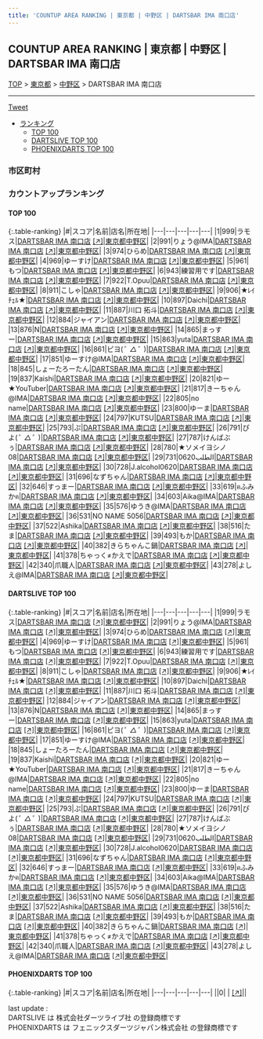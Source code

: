 ```yaml
---
title: 'COUNTUP AREA RANKING | 東京都 | 中野区 | DARTSBAR IMA 南口店'
---
```

## COUNTUP AREA RANKING | 東京都 | 中野区 | DARTSBAR IMA 南口店

[TOP](/darts/rank/) > [東京都](/darts/rank/東京都/) > [中野区](/darts/rank/東京都/中野区/) > DARTSBAR IMA 南口店

___

<a href="https://twitter.com/share?ref_src=twsrc%5Etfw" data-text="COUNTUP AREA RANKING | 東京都中野区DARTSBAR IMA 南口店" class="twitter-share-button" data-hashtags="DARTSLIVE,PHOENIXDARTS,darts,ダーツ" data-show-count="false">Tweet</a>

* [ランキング](#カウントアップランキング)
    * [TOP 100](#top-100)
    * [DARTSLIVE TOP 100](#dartslive-top-100)
    * [PHOENIXDARTS TOP 100](#phoenixdarts-top-100)

### 市区町村

<ul>

</ul>

### カウントアップランキング

#### TOP 100



{:.table-ranking}
|#|スコア|名前|店名|所在地|
|---|---|---|---|---|
|1|999|<span class="rank-name-dl">ラモス</span>|<a href="/darts/rank/shops/a509b3ca4f5c14d35f9f3321c1147265.html">DARTSBAR IMA 南口店</a> <a href="https://search.dartslive.com/jp/shop/a509b3ca4f5c14d35f9f3321c1147265">[↗]</a>|<a href="/darts/rank/東京都/中野区">東京都中野区</a>|
|2|991|<span class="rank-name-dl">りょう@IMA</span>|<a href="/darts/rank/shops/a509b3ca4f5c14d35f9f3321c1147265.html">DARTSBAR IMA 南口店</a> <a href="https://search.dartslive.com/jp/shop/a509b3ca4f5c14d35f9f3321c1147265">[↗]</a>|<a href="/darts/rank/東京都/中野区">東京都中野区</a>|
|3|974|<span class="rank-name-dl">ひらめ</span>|<a href="/darts/rank/shops/a509b3ca4f5c14d35f9f3321c1147265.html">DARTSBAR IMA 南口店</a> <a href="https://search.dartslive.com/jp/shop/a509b3ca4f5c14d35f9f3321c1147265">[↗]</a>|<a href="/darts/rank/東京都/中野区">東京都中野区</a>|
|4|969|<span class="rank-name-dl">ゆーすけ</span>|<a href="/darts/rank/shops/a509b3ca4f5c14d35f9f3321c1147265.html">DARTSBAR IMA 南口店</a> <a href="https://search.dartslive.com/jp/shop/a509b3ca4f5c14d35f9f3321c1147265">[↗]</a>|<a href="/darts/rank/東京都/中野区">東京都中野区</a>|
|5|961|<span class="rank-name-dl">もつ</span>|<a href="/darts/rank/shops/a509b3ca4f5c14d35f9f3321c1147265.html">DARTSBAR IMA 南口店</a> <a href="https://search.dartslive.com/jp/shop/a509b3ca4f5c14d35f9f3321c1147265">[↗]</a>|<a href="/darts/rank/東京都/中野区">東京都中野区</a>|
|6|943|<span class="rank-name-dl">練習用です</span>|<a href="/darts/rank/shops/a509b3ca4f5c14d35f9f3321c1147265.html">DARTSBAR IMA 南口店</a> <a href="https://search.dartslive.com/jp/shop/a509b3ca4f5c14d35f9f3321c1147265">[↗]</a>|<a href="/darts/rank/東京都/中野区">東京都中野区</a>|
|7|922|<span class="rank-name-dl">T.Opuu</span>|<a href="/darts/rank/shops/a509b3ca4f5c14d35f9f3321c1147265.html">DARTSBAR IMA 南口店</a> <a href="https://search.dartslive.com/jp/shop/a509b3ca4f5c14d35f9f3321c1147265">[↗]</a>|<a href="/darts/rank/東京都/中野区">東京都中野区</a>|
|8|911|<span class="rank-name-dl">こしゃ</span>|<a href="/darts/rank/shops/a509b3ca4f5c14d35f9f3321c1147265.html">DARTSBAR IMA 南口店</a> <a href="https://search.dartslive.com/jp/shop/a509b3ca4f5c14d35f9f3321c1147265">[↗]</a>|<a href="/darts/rank/東京都/中野区">東京都中野区</a>|
|9|906|<span class="rank-name-dl">★ﾚｲﾁｪﾙ★</span>|<a href="/darts/rank/shops/a509b3ca4f5c14d35f9f3321c1147265.html">DARTSBAR IMA 南口店</a> <a href="https://search.dartslive.com/jp/shop/a509b3ca4f5c14d35f9f3321c1147265">[↗]</a>|<a href="/darts/rank/東京都/中野区">東京都中野区</a>|
|10|897|<span class="rank-name-dl">Daichi</span>|<a href="/darts/rank/shops/a509b3ca4f5c14d35f9f3321c1147265.html">DARTSBAR IMA 南口店</a> <a href="https://search.dartslive.com/jp/shop/a509b3ca4f5c14d35f9f3321c1147265">[↗]</a>|<a href="/darts/rank/東京都/中野区">東京都中野区</a>|
|11|887|<span class="rank-name-dl">川口 拓斗</span>|<a href="/darts/rank/shops/a509b3ca4f5c14d35f9f3321c1147265.html">DARTSBAR IMA 南口店</a> <a href="https://search.dartslive.com/jp/shop/a509b3ca4f5c14d35f9f3321c1147265">[↗]</a>|<a href="/darts/rank/東京都/中野区">東京都中野区</a>|
|12|884|<span class="rank-name-dl">ジャイアン</span>|<a href="/darts/rank/shops/a509b3ca4f5c14d35f9f3321c1147265.html">DARTSBAR IMA 南口店</a> <a href="https://search.dartslive.com/jp/shop/a509b3ca4f5c14d35f9f3321c1147265">[↗]</a>|<a href="/darts/rank/東京都/中野区">東京都中野区</a>|
|13|876|<span class="rank-name-dl">N</span>|<a href="/darts/rank/shops/a509b3ca4f5c14d35f9f3321c1147265.html">DARTSBAR IMA 南口店</a> <a href="https://search.dartslive.com/jp/shop/a509b3ca4f5c14d35f9f3321c1147265">[↗]</a>|<a href="/darts/rank/東京都/中野区">東京都中野区</a>|
|14|865|<span class="rank-name-dl">まっすー</span>|<a href="/darts/rank/shops/a509b3ca4f5c14d35f9f3321c1147265.html">DARTSBAR IMA 南口店</a> <a href="https://search.dartslive.com/jp/shop/a509b3ca4f5c14d35f9f3321c1147265">[↗]</a>|<a href="/darts/rank/東京都/中野区">東京都中野区</a>|
|15|863|<span class="rank-name-dl">yuta</span>|<a href="/darts/rank/shops/a509b3ca4f5c14d35f9f3321c1147265.html">DARTSBAR IMA 南口店</a> <a href="https://search.dartslive.com/jp/shop/a509b3ca4f5c14d35f9f3321c1147265">[↗]</a>|<a href="/darts/rank/東京都/中野区">東京都中野区</a>|
|16|861|<span class="rank-name-dl">ピヨ(*゜△゜*)</span>|<a href="/darts/rank/shops/a509b3ca4f5c14d35f9f3321c1147265.html">DARTSBAR IMA 南口店</a> <a href="https://search.dartslive.com/jp/shop/a509b3ca4f5c14d35f9f3321c1147265">[↗]</a>|<a href="/darts/rank/東京都/中野区">東京都中野区</a>|
|17|851|<span class="rank-name-dl">ゆーすけ@IMA</span>|<a href="/darts/rank/shops/a509b3ca4f5c14d35f9f3321c1147265.html">DARTSBAR IMA 南口店</a> <a href="https://search.dartslive.com/jp/shop/a509b3ca4f5c14d35f9f3321c1147265">[↗]</a>|<a href="/darts/rank/東京都/中野区">東京都中野区</a>|
|18|845|<span class="rank-name-dl">しょーたろーたん</span>|<a href="/darts/rank/shops/a509b3ca4f5c14d35f9f3321c1147265.html">DARTSBAR IMA 南口店</a> <a href="https://search.dartslive.com/jp/shop/a509b3ca4f5c14d35f9f3321c1147265">[↗]</a>|<a href="/darts/rank/東京都/中野区">東京都中野区</a>|
|19|837|<span class="rank-name-dl">Kaishi</span>|<a href="/darts/rank/shops/a509b3ca4f5c14d35f9f3321c1147265.html">DARTSBAR IMA 南口店</a> <a href="https://search.dartslive.com/jp/shop/a509b3ca4f5c14d35f9f3321c1147265">[↗]</a>|<a href="/darts/rank/東京都/中野区">東京都中野区</a>|
|20|821|<span class="rank-name-dl">ゆー★YouTuber</span>|<a href="/darts/rank/shops/a509b3ca4f5c14d35f9f3321c1147265.html">DARTSBAR IMA 南口店</a> <a href="https://search.dartslive.com/jp/shop/a509b3ca4f5c14d35f9f3321c1147265">[↗]</a>|<a href="/darts/rank/東京都/中野区">東京都中野区</a>|
|21|817|<span class="rank-name-dl">きーちゃん@IMA</span>|<a href="/darts/rank/shops/a509b3ca4f5c14d35f9f3321c1147265.html">DARTSBAR IMA 南口店</a> <a href="https://search.dartslive.com/jp/shop/a509b3ca4f5c14d35f9f3321c1147265">[↗]</a>|<a href="/darts/rank/東京都/中野区">東京都中野区</a>|
|22|805|<span class="rank-name-dl">no name</span>|<a href="/darts/rank/shops/a509b3ca4f5c14d35f9f3321c1147265.html">DARTSBAR IMA 南口店</a> <a href="https://search.dartslive.com/jp/shop/a509b3ca4f5c14d35f9f3321c1147265">[↗]</a>|<a href="/darts/rank/東京都/中野区">東京都中野区</a>|
|23|800|<span class="rank-name-dl">ゆーま</span>|<a href="/darts/rank/shops/a509b3ca4f5c14d35f9f3321c1147265.html">DARTSBAR IMA 南口店</a> <a href="https://search.dartslive.com/jp/shop/a509b3ca4f5c14d35f9f3321c1147265">[↗]</a>|<a href="/darts/rank/東京都/中野区">東京都中野区</a>|
|24|797|<span class="rank-name-dl">KUTSU</span>|<a href="/darts/rank/shops/a509b3ca4f5c14d35f9f3321c1147265.html">DARTSBAR IMA 南口店</a> <a href="https://search.dartslive.com/jp/shop/a509b3ca4f5c14d35f9f3321c1147265">[↗]</a>|<a href="/darts/rank/東京都/中野区">東京都中野区</a>|
|25|793|<span class="rank-name-dl">ぷ</span>|<a href="/darts/rank/shops/a509b3ca4f5c14d35f9f3321c1147265.html">DARTSBAR IMA 南口店</a> <a href="https://search.dartslive.com/jp/shop/a509b3ca4f5c14d35f9f3321c1147265">[↗]</a>|<a href="/darts/rank/東京都/中野区">東京都中野区</a>|
|26|791|<span class="rank-name-dl">ぴよ(*゜△゜*)</span>|<a href="/darts/rank/shops/a509b3ca4f5c14d35f9f3321c1147265.html">DARTSBAR IMA 南口店</a> <a href="https://search.dartslive.com/jp/shop/a509b3ca4f5c14d35f9f3321c1147265">[↗]</a>|<a href="/darts/rank/東京都/中野区">東京都中野区</a>|
|27|787|<span class="rank-name-dl">けんばぶぅ</span>|<a href="/darts/rank/shops/a509b3ca4f5c14d35f9f3321c1147265.html">DARTSBAR IMA 南口店</a> <a href="https://search.dartslive.com/jp/shop/a509b3ca4f5c14d35f9f3321c1147265">[↗]</a>|<a href="/darts/rank/東京都/中野区">東京都中野区</a>|
|28|780|<span class="rank-name-dl">★ソメイヨシノ08</span>|<a href="/darts/rank/shops/a509b3ca4f5c14d35f9f3321c1147265.html">DARTSBAR IMA 南口店</a> <a href="https://search.dartslive.com/jp/shop/a509b3ca4f5c14d35f9f3321c1147265">[↗]</a>|<a href="/darts/rank/東京都/中野区">東京都中野区</a>|
|29|731|<span class="rank-name-dl">الطلب0620</span>|<a href="/darts/rank/shops/a509b3ca4f5c14d35f9f3321c1147265.html">DARTSBAR IMA 南口店</a> <a href="https://search.dartslive.com/jp/shop/a509b3ca4f5c14d35f9f3321c1147265">[↗]</a>|<a href="/darts/rank/東京都/中野区">東京都中野区</a>|
|30|728|<span class="rank-name-dl">J.alcohol0620</span>|<a href="/darts/rank/shops/a509b3ca4f5c14d35f9f3321c1147265.html">DARTSBAR IMA 南口店</a> <a href="https://search.dartslive.com/jp/shop/a509b3ca4f5c14d35f9f3321c1147265">[↗]</a>|<a href="/darts/rank/東京都/中野区">東京都中野区</a>|
|31|696|<span class="rank-name-dl">なずちゃん</span>|<a href="/darts/rank/shops/a509b3ca4f5c14d35f9f3321c1147265.html">DARTSBAR IMA 南口店</a> <a href="https://search.dartslive.com/jp/shop/a509b3ca4f5c14d35f9f3321c1147265">[↗]</a>|<a href="/darts/rank/東京都/中野区">東京都中野区</a>|
|32|646|<span class="rank-name-dl">すっまー</span>|<a href="/darts/rank/shops/a509b3ca4f5c14d35f9f3321c1147265.html">DARTSBAR IMA 南口店</a> <a href="https://search.dartslive.com/jp/shop/a509b3ca4f5c14d35f9f3321c1147265">[↗]</a>|<a href="/darts/rank/東京都/中野区">東京都中野区</a>|
|33|619|<span class="rank-name-dl">ฅふみかฅ</span>|<a href="/darts/rank/shops/a509b3ca4f5c14d35f9f3321c1147265.html">DARTSBAR IMA 南口店</a> <a href="https://search.dartslive.com/jp/shop/a509b3ca4f5c14d35f9f3321c1147265">[↗]</a>|<a href="/darts/rank/東京都/中野区">東京都中野区</a>|
|34|603|<span class="rank-name-dl">Aika@IMA</span>|<a href="/darts/rank/shops/a509b3ca4f5c14d35f9f3321c1147265.html">DARTSBAR IMA 南口店</a> <a href="https://search.dartslive.com/jp/shop/a509b3ca4f5c14d35f9f3321c1147265">[↗]</a>|<a href="/darts/rank/東京都/中野区">東京都中野区</a>|
|35|576|<span class="rank-name-dl">ゆうき@IMA</span>|<a href="/darts/rank/shops/a509b3ca4f5c14d35f9f3321c1147265.html">DARTSBAR IMA 南口店</a> <a href="https://search.dartslive.com/jp/shop/a509b3ca4f5c14d35f9f3321c1147265">[↗]</a>|<a href="/darts/rank/東京都/中野区">東京都中野区</a>|
|36|531|<span class="rank-name-dl">NO NAME 5056</span>|<a href="/darts/rank/shops/a509b3ca4f5c14d35f9f3321c1147265.html">DARTSBAR IMA 南口店</a> <a href="https://search.dartslive.com/jp/shop/a509b3ca4f5c14d35f9f3321c1147265">[↗]</a>|<a href="/darts/rank/東京都/中野区">東京都中野区</a>|
|37|522|<span class="rank-name-dl">Ashika</span>|<a href="/darts/rank/shops/a509b3ca4f5c14d35f9f3321c1147265.html">DARTSBAR IMA 南口店</a> <a href="https://search.dartslive.com/jp/shop/a509b3ca4f5c14d35f9f3321c1147265">[↗]</a>|<a href="/darts/rank/東京都/中野区">東京都中野区</a>|
|38|516|<span class="rank-name-dl">たま</span>|<a href="/darts/rank/shops/a509b3ca4f5c14d35f9f3321c1147265.html">DARTSBAR IMA 南口店</a> <a href="https://search.dartslive.com/jp/shop/a509b3ca4f5c14d35f9f3321c1147265">[↗]</a>|<a href="/darts/rank/東京都/中野区">東京都中野区</a>|
|39|493|<span class="rank-name-dl">もか</span>|<a href="/darts/rank/shops/a509b3ca4f5c14d35f9f3321c1147265.html">DARTSBAR IMA 南口店</a> <a href="https://search.dartslive.com/jp/shop/a509b3ca4f5c14d35f9f3321c1147265">[↗]</a>|<a href="/darts/rank/東京都/中野区">東京都中野区</a>|
|40|382|<span class="rank-name-dl">きらちゃんこ鍋</span>|<a href="/darts/rank/shops/a509b3ca4f5c14d35f9f3321c1147265.html">DARTSBAR IMA 南口店</a> <a href="https://search.dartslive.com/jp/shop/a509b3ca4f5c14d35f9f3321c1147265">[↗]</a>|<a href="/darts/rank/東京都/中野区">東京都中野区</a>|
|41|378|<span class="rank-name-dl">ちゃっく≠かえで</span>|<a href="/darts/rank/shops/a509b3ca4f5c14d35f9f3321c1147265.html">DARTSBAR IMA 南口店</a> <a href="https://search.dartslive.com/jp/shop/a509b3ca4f5c14d35f9f3321c1147265">[↗]</a>|<a href="/darts/rank/東京都/中野区">東京都中野区</a>|
|42|340|<span class="rank-name-dl">爪職人</span>|<a href="/darts/rank/shops/a509b3ca4f5c14d35f9f3321c1147265.html">DARTSBAR IMA 南口店</a> <a href="https://search.dartslive.com/jp/shop/a509b3ca4f5c14d35f9f3321c1147265">[↗]</a>|<a href="/darts/rank/東京都/中野区">東京都中野区</a>|
|43|278|<span class="rank-name-dl">よしえ@IMA</span>|<a href="/darts/rank/shops/a509b3ca4f5c14d35f9f3321c1147265.html">DARTSBAR IMA 南口店</a> <a href="https://search.dartslive.com/jp/shop/a509b3ca4f5c14d35f9f3321c1147265">[↗]</a>|<a href="/darts/rank/東京都/中野区">東京都中野区</a>|


#### DARTSLIVE TOP 100



{:.table-ranking}
|#|スコア|名前|店名|所在地|
|---|---|---|---|---|
|1|999|<span class="rank-name-dl">ラモス</span>|<a href="/darts/rank/shops/a509b3ca4f5c14d35f9f3321c1147265.html">DARTSBAR IMA 南口店</a> <a href="https://search.dartslive.com/jp/shop/a509b3ca4f5c14d35f9f3321c1147265">[↗]</a>|<a href="/darts/rank/東京都/中野区">東京都中野区</a>|
|2|991|<span class="rank-name-dl">りょう@IMA</span>|<a href="/darts/rank/shops/a509b3ca4f5c14d35f9f3321c1147265.html">DARTSBAR IMA 南口店</a> <a href="https://search.dartslive.com/jp/shop/a509b3ca4f5c14d35f9f3321c1147265">[↗]</a>|<a href="/darts/rank/東京都/中野区">東京都中野区</a>|
|3|974|<span class="rank-name-dl">ひらめ</span>|<a href="/darts/rank/shops/a509b3ca4f5c14d35f9f3321c1147265.html">DARTSBAR IMA 南口店</a> <a href="https://search.dartslive.com/jp/shop/a509b3ca4f5c14d35f9f3321c1147265">[↗]</a>|<a href="/darts/rank/東京都/中野区">東京都中野区</a>|
|4|969|<span class="rank-name-dl">ゆーすけ</span>|<a href="/darts/rank/shops/a509b3ca4f5c14d35f9f3321c1147265.html">DARTSBAR IMA 南口店</a> <a href="https://search.dartslive.com/jp/shop/a509b3ca4f5c14d35f9f3321c1147265">[↗]</a>|<a href="/darts/rank/東京都/中野区">東京都中野区</a>|
|5|961|<span class="rank-name-dl">もつ</span>|<a href="/darts/rank/shops/a509b3ca4f5c14d35f9f3321c1147265.html">DARTSBAR IMA 南口店</a> <a href="https://search.dartslive.com/jp/shop/a509b3ca4f5c14d35f9f3321c1147265">[↗]</a>|<a href="/darts/rank/東京都/中野区">東京都中野区</a>|
|6|943|<span class="rank-name-dl">練習用です</span>|<a href="/darts/rank/shops/a509b3ca4f5c14d35f9f3321c1147265.html">DARTSBAR IMA 南口店</a> <a href="https://search.dartslive.com/jp/shop/a509b3ca4f5c14d35f9f3321c1147265">[↗]</a>|<a href="/darts/rank/東京都/中野区">東京都中野区</a>|
|7|922|<span class="rank-name-dl">T.Opuu</span>|<a href="/darts/rank/shops/a509b3ca4f5c14d35f9f3321c1147265.html">DARTSBAR IMA 南口店</a> <a href="https://search.dartslive.com/jp/shop/a509b3ca4f5c14d35f9f3321c1147265">[↗]</a>|<a href="/darts/rank/東京都/中野区">東京都中野区</a>|
|8|911|<span class="rank-name-dl">こしゃ</span>|<a href="/darts/rank/shops/a509b3ca4f5c14d35f9f3321c1147265.html">DARTSBAR IMA 南口店</a> <a href="https://search.dartslive.com/jp/shop/a509b3ca4f5c14d35f9f3321c1147265">[↗]</a>|<a href="/darts/rank/東京都/中野区">東京都中野区</a>|
|9|906|<span class="rank-name-dl">★ﾚｲﾁｪﾙ★</span>|<a href="/darts/rank/shops/a509b3ca4f5c14d35f9f3321c1147265.html">DARTSBAR IMA 南口店</a> <a href="https://search.dartslive.com/jp/shop/a509b3ca4f5c14d35f9f3321c1147265">[↗]</a>|<a href="/darts/rank/東京都/中野区">東京都中野区</a>|
|10|897|<span class="rank-name-dl">Daichi</span>|<a href="/darts/rank/shops/a509b3ca4f5c14d35f9f3321c1147265.html">DARTSBAR IMA 南口店</a> <a href="https://search.dartslive.com/jp/shop/a509b3ca4f5c14d35f9f3321c1147265">[↗]</a>|<a href="/darts/rank/東京都/中野区">東京都中野区</a>|
|11|887|<span class="rank-name-dl">川口 拓斗</span>|<a href="/darts/rank/shops/a509b3ca4f5c14d35f9f3321c1147265.html">DARTSBAR IMA 南口店</a> <a href="https://search.dartslive.com/jp/shop/a509b3ca4f5c14d35f9f3321c1147265">[↗]</a>|<a href="/darts/rank/東京都/中野区">東京都中野区</a>|
|12|884|<span class="rank-name-dl">ジャイアン</span>|<a href="/darts/rank/shops/a509b3ca4f5c14d35f9f3321c1147265.html">DARTSBAR IMA 南口店</a> <a href="https://search.dartslive.com/jp/shop/a509b3ca4f5c14d35f9f3321c1147265">[↗]</a>|<a href="/darts/rank/東京都/中野区">東京都中野区</a>|
|13|876|<span class="rank-name-dl">N</span>|<a href="/darts/rank/shops/a509b3ca4f5c14d35f9f3321c1147265.html">DARTSBAR IMA 南口店</a> <a href="https://search.dartslive.com/jp/shop/a509b3ca4f5c14d35f9f3321c1147265">[↗]</a>|<a href="/darts/rank/東京都/中野区">東京都中野区</a>|
|14|865|<span class="rank-name-dl">まっすー</span>|<a href="/darts/rank/shops/a509b3ca4f5c14d35f9f3321c1147265.html">DARTSBAR IMA 南口店</a> <a href="https://search.dartslive.com/jp/shop/a509b3ca4f5c14d35f9f3321c1147265">[↗]</a>|<a href="/darts/rank/東京都/中野区">東京都中野区</a>|
|15|863|<span class="rank-name-dl">yuta</span>|<a href="/darts/rank/shops/a509b3ca4f5c14d35f9f3321c1147265.html">DARTSBAR IMA 南口店</a> <a href="https://search.dartslive.com/jp/shop/a509b3ca4f5c14d35f9f3321c1147265">[↗]</a>|<a href="/darts/rank/東京都/中野区">東京都中野区</a>|
|16|861|<span class="rank-name-dl">ピヨ(*゜△゜*)</span>|<a href="/darts/rank/shops/a509b3ca4f5c14d35f9f3321c1147265.html">DARTSBAR IMA 南口店</a> <a href="https://search.dartslive.com/jp/shop/a509b3ca4f5c14d35f9f3321c1147265">[↗]</a>|<a href="/darts/rank/東京都/中野区">東京都中野区</a>|
|17|851|<span class="rank-name-dl">ゆーすけ@IMA</span>|<a href="/darts/rank/shops/a509b3ca4f5c14d35f9f3321c1147265.html">DARTSBAR IMA 南口店</a> <a href="https://search.dartslive.com/jp/shop/a509b3ca4f5c14d35f9f3321c1147265">[↗]</a>|<a href="/darts/rank/東京都/中野区">東京都中野区</a>|
|18|845|<span class="rank-name-dl">しょーたろーたん</span>|<a href="/darts/rank/shops/a509b3ca4f5c14d35f9f3321c1147265.html">DARTSBAR IMA 南口店</a> <a href="https://search.dartslive.com/jp/shop/a509b3ca4f5c14d35f9f3321c1147265">[↗]</a>|<a href="/darts/rank/東京都/中野区">東京都中野区</a>|
|19|837|<span class="rank-name-dl">Kaishi</span>|<a href="/darts/rank/shops/a509b3ca4f5c14d35f9f3321c1147265.html">DARTSBAR IMA 南口店</a> <a href="https://search.dartslive.com/jp/shop/a509b3ca4f5c14d35f9f3321c1147265">[↗]</a>|<a href="/darts/rank/東京都/中野区">東京都中野区</a>|
|20|821|<span class="rank-name-dl">ゆー★YouTuber</span>|<a href="/darts/rank/shops/a509b3ca4f5c14d35f9f3321c1147265.html">DARTSBAR IMA 南口店</a> <a href="https://search.dartslive.com/jp/shop/a509b3ca4f5c14d35f9f3321c1147265">[↗]</a>|<a href="/darts/rank/東京都/中野区">東京都中野区</a>|
|21|817|<span class="rank-name-dl">きーちゃん@IMA</span>|<a href="/darts/rank/shops/a509b3ca4f5c14d35f9f3321c1147265.html">DARTSBAR IMA 南口店</a> <a href="https://search.dartslive.com/jp/shop/a509b3ca4f5c14d35f9f3321c1147265">[↗]</a>|<a href="/darts/rank/東京都/中野区">東京都中野区</a>|
|22|805|<span class="rank-name-dl">no name</span>|<a href="/darts/rank/shops/a509b3ca4f5c14d35f9f3321c1147265.html">DARTSBAR IMA 南口店</a> <a href="https://search.dartslive.com/jp/shop/a509b3ca4f5c14d35f9f3321c1147265">[↗]</a>|<a href="/darts/rank/東京都/中野区">東京都中野区</a>|
|23|800|<span class="rank-name-dl">ゆーま</span>|<a href="/darts/rank/shops/a509b3ca4f5c14d35f9f3321c1147265.html">DARTSBAR IMA 南口店</a> <a href="https://search.dartslive.com/jp/shop/a509b3ca4f5c14d35f9f3321c1147265">[↗]</a>|<a href="/darts/rank/東京都/中野区">東京都中野区</a>|
|24|797|<span class="rank-name-dl">KUTSU</span>|<a href="/darts/rank/shops/a509b3ca4f5c14d35f9f3321c1147265.html">DARTSBAR IMA 南口店</a> <a href="https://search.dartslive.com/jp/shop/a509b3ca4f5c14d35f9f3321c1147265">[↗]</a>|<a href="/darts/rank/東京都/中野区">東京都中野区</a>|
|25|793|<span class="rank-name-dl">ぷ</span>|<a href="/darts/rank/shops/a509b3ca4f5c14d35f9f3321c1147265.html">DARTSBAR IMA 南口店</a> <a href="https://search.dartslive.com/jp/shop/a509b3ca4f5c14d35f9f3321c1147265">[↗]</a>|<a href="/darts/rank/東京都/中野区">東京都中野区</a>|
|26|791|<span class="rank-name-dl">ぴよ(*゜△゜*)</span>|<a href="/darts/rank/shops/a509b3ca4f5c14d35f9f3321c1147265.html">DARTSBAR IMA 南口店</a> <a href="https://search.dartslive.com/jp/shop/a509b3ca4f5c14d35f9f3321c1147265">[↗]</a>|<a href="/darts/rank/東京都/中野区">東京都中野区</a>|
|27|787|<span class="rank-name-dl">けんばぶぅ</span>|<a href="/darts/rank/shops/a509b3ca4f5c14d35f9f3321c1147265.html">DARTSBAR IMA 南口店</a> <a href="https://search.dartslive.com/jp/shop/a509b3ca4f5c14d35f9f3321c1147265">[↗]</a>|<a href="/darts/rank/東京都/中野区">東京都中野区</a>|
|28|780|<span class="rank-name-dl">★ソメイヨシノ08</span>|<a href="/darts/rank/shops/a509b3ca4f5c14d35f9f3321c1147265.html">DARTSBAR IMA 南口店</a> <a href="https://search.dartslive.com/jp/shop/a509b3ca4f5c14d35f9f3321c1147265">[↗]</a>|<a href="/darts/rank/東京都/中野区">東京都中野区</a>|
|29|731|<span class="rank-name-dl">الطلب0620</span>|<a href="/darts/rank/shops/a509b3ca4f5c14d35f9f3321c1147265.html">DARTSBAR IMA 南口店</a> <a href="https://search.dartslive.com/jp/shop/a509b3ca4f5c14d35f9f3321c1147265">[↗]</a>|<a href="/darts/rank/東京都/中野区">東京都中野区</a>|
|30|728|<span class="rank-name-dl">J.alcohol0620</span>|<a href="/darts/rank/shops/a509b3ca4f5c14d35f9f3321c1147265.html">DARTSBAR IMA 南口店</a> <a href="https://search.dartslive.com/jp/shop/a509b3ca4f5c14d35f9f3321c1147265">[↗]</a>|<a href="/darts/rank/東京都/中野区">東京都中野区</a>|
|31|696|<span class="rank-name-dl">なずちゃん</span>|<a href="/darts/rank/shops/a509b3ca4f5c14d35f9f3321c1147265.html">DARTSBAR IMA 南口店</a> <a href="https://search.dartslive.com/jp/shop/a509b3ca4f5c14d35f9f3321c1147265">[↗]</a>|<a href="/darts/rank/東京都/中野区">東京都中野区</a>|
|32|646|<span class="rank-name-dl">すっまー</span>|<a href="/darts/rank/shops/a509b3ca4f5c14d35f9f3321c1147265.html">DARTSBAR IMA 南口店</a> <a href="https://search.dartslive.com/jp/shop/a509b3ca4f5c14d35f9f3321c1147265">[↗]</a>|<a href="/darts/rank/東京都/中野区">東京都中野区</a>|
|33|619|<span class="rank-name-dl">ฅふみかฅ</span>|<a href="/darts/rank/shops/a509b3ca4f5c14d35f9f3321c1147265.html">DARTSBAR IMA 南口店</a> <a href="https://search.dartslive.com/jp/shop/a509b3ca4f5c14d35f9f3321c1147265">[↗]</a>|<a href="/darts/rank/東京都/中野区">東京都中野区</a>|
|34|603|<span class="rank-name-dl">Aika@IMA</span>|<a href="/darts/rank/shops/a509b3ca4f5c14d35f9f3321c1147265.html">DARTSBAR IMA 南口店</a> <a href="https://search.dartslive.com/jp/shop/a509b3ca4f5c14d35f9f3321c1147265">[↗]</a>|<a href="/darts/rank/東京都/中野区">東京都中野区</a>|
|35|576|<span class="rank-name-dl">ゆうき@IMA</span>|<a href="/darts/rank/shops/a509b3ca4f5c14d35f9f3321c1147265.html">DARTSBAR IMA 南口店</a> <a href="https://search.dartslive.com/jp/shop/a509b3ca4f5c14d35f9f3321c1147265">[↗]</a>|<a href="/darts/rank/東京都/中野区">東京都中野区</a>|
|36|531|<span class="rank-name-dl">NO NAME 5056</span>|<a href="/darts/rank/shops/a509b3ca4f5c14d35f9f3321c1147265.html">DARTSBAR IMA 南口店</a> <a href="https://search.dartslive.com/jp/shop/a509b3ca4f5c14d35f9f3321c1147265">[↗]</a>|<a href="/darts/rank/東京都/中野区">東京都中野区</a>|
|37|522|<span class="rank-name-dl">Ashika</span>|<a href="/darts/rank/shops/a509b3ca4f5c14d35f9f3321c1147265.html">DARTSBAR IMA 南口店</a> <a href="https://search.dartslive.com/jp/shop/a509b3ca4f5c14d35f9f3321c1147265">[↗]</a>|<a href="/darts/rank/東京都/中野区">東京都中野区</a>|
|38|516|<span class="rank-name-dl">たま</span>|<a href="/darts/rank/shops/a509b3ca4f5c14d35f9f3321c1147265.html">DARTSBAR IMA 南口店</a> <a href="https://search.dartslive.com/jp/shop/a509b3ca4f5c14d35f9f3321c1147265">[↗]</a>|<a href="/darts/rank/東京都/中野区">東京都中野区</a>|
|39|493|<span class="rank-name-dl">もか</span>|<a href="/darts/rank/shops/a509b3ca4f5c14d35f9f3321c1147265.html">DARTSBAR IMA 南口店</a> <a href="https://search.dartslive.com/jp/shop/a509b3ca4f5c14d35f9f3321c1147265">[↗]</a>|<a href="/darts/rank/東京都/中野区">東京都中野区</a>|
|40|382|<span class="rank-name-dl">きらちゃんこ鍋</span>|<a href="/darts/rank/shops/a509b3ca4f5c14d35f9f3321c1147265.html">DARTSBAR IMA 南口店</a> <a href="https://search.dartslive.com/jp/shop/a509b3ca4f5c14d35f9f3321c1147265">[↗]</a>|<a href="/darts/rank/東京都/中野区">東京都中野区</a>|
|41|378|<span class="rank-name-dl">ちゃっく≠かえで</span>|<a href="/darts/rank/shops/a509b3ca4f5c14d35f9f3321c1147265.html">DARTSBAR IMA 南口店</a> <a href="https://search.dartslive.com/jp/shop/a509b3ca4f5c14d35f9f3321c1147265">[↗]</a>|<a href="/darts/rank/東京都/中野区">東京都中野区</a>|
|42|340|<span class="rank-name-dl">爪職人</span>|<a href="/darts/rank/shops/a509b3ca4f5c14d35f9f3321c1147265.html">DARTSBAR IMA 南口店</a> <a href="https://search.dartslive.com/jp/shop/a509b3ca4f5c14d35f9f3321c1147265">[↗]</a>|<a href="/darts/rank/東京都/中野区">東京都中野区</a>|
|43|278|<span class="rank-name-dl">よしえ@IMA</span>|<a href="/darts/rank/shops/a509b3ca4f5c14d35f9f3321c1147265.html">DARTSBAR IMA 南口店</a> <a href="https://search.dartslive.com/jp/shop/a509b3ca4f5c14d35f9f3321c1147265">[↗]</a>|<a href="/darts/rank/東京都/中野区">東京都中野区</a>|


#### PHOENIXDARTS TOP 100



{:.table-ranking}
|#|スコア|名前|店名|所在地|
|---|---|---|---|---|
||0|<span class="rank-name-dl"> </span>|<a href="/darts/rank/shops/.html"></a> <a href="">[↗]</a>|<a href="/darts/rank//"></a>|


<div class="footer border-top border-gray-light mt-5 pt-3 text-right text-gray">
    last update : <span style="font-weight: italic" id="foot_last_modified"></span><br />
    DARTSLIVE は 株式会社ダーツライブ社 の登録商標です<br />
    PHOENIXDARTS は フェニックスダーツジャパン株式会社 の登録商標です<br />
</div>

<script src="https://cdnjs.cloudflare.com/ajax/libs/jquery.tablesorter/2.31.3/js/jquery.tablesorter.min.js" integrity="sha512-qzgd5cYSZcosqpzpn7zF2ZId8f/8CHmFKZ8j7mU4OUXTNRd5g+ZHBPsgKEwoqxCtdQvExE5LprwwPAgoicguNg==" crossorigin="anonymous" referrerpolicy="no-referrer"></script>
<link rel="stylesheet" href="https://cdnjs.cloudflare.com/ajax/libs/jquery.tablesorter/2.31.3/css/theme.default.min.css" integrity="sha512-wghhOJkjQX0Lh3NSWvNKeZ0ZpNn+SPVXX1Qyc9OCaogADktxrBiBdKGDoqVUOyhStvMBmJQ8ZdMHiR3wuEq8+w==" crossorigin="anonymous" referrerpolicy="no-referrer" />
<script>
$(function() {
    $(".table-ranking").tablesorter({sortList:[[0, 0]]});
    $("#foot_last_modified").text(formatDate(new Date(document.lastModified), 'yyyy-MM-dd HH:mm:ss'));
});
</script>

<script async src="https://platform.twitter.com/widgets.js" charset="utf-8"></script>